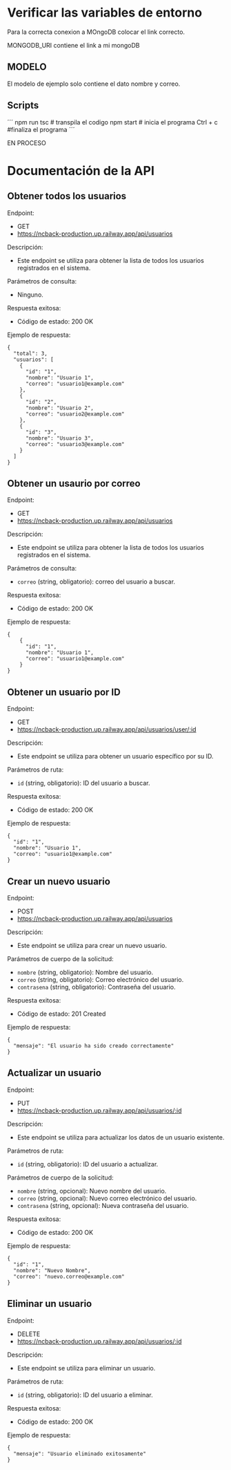 # Verificar las variables de entorno

Para la correcta conexion a MOngoDB
colocar el link correcto.

MONGODB_URI contiene el link a mi mongoDB

## MODELO

El modelo de ejemplo solo contiene el dato nombre y correo.

## Scripts

´´´
npm run tsc # transpila el codigo
npm start # inicia el programa
Ctrl + c #finaliza el programa
´´´

EN PROCESO


# Documentación de la API

## Obtener todos los usuarios

Endpoint:

* GET
* https://ncback-production.up.railway.app/api/usuarios

Descripción:

* Este endpoint se utiliza para obtener la lista de todos los usuarios registrados en el sistema.

Parámetros de consulta:

* Ninguno.

Respuesta exitosa:

* Código de estado: 200 OK

Ejemplo de respuesta:

```
{
  "total": 3,
  "usuarios": [
    {
      "id": "1",
      "nombre": "Usuario 1",
      "correo": "usuario1@example.com"
    },
    {
      "id": "2",
      "nombre": "Usuario 2",
      "correo": "usuario2@example.com"
    },
    {
      "id": "3",
      "nombre": "Usuario 3",
      "correo": "usuario3@example.com"
    }
  ]
}
```

## Obtener un usaurio por correo

Endpoint:

* GET
* https://ncback-production.up.railway.app/api/usuarios

Descripción:

* Este endpoint se utiliza para obtener la lista de todos los usuarios registrados en el sistema.

Parámetros de consulta:

- `correo` (string, obligatorio): correo del usuario a buscar.

Respuesta exitosa:

* Código de estado: 200 OK

Ejemplo de respuesta:

```
{
    {
      "id": "1",
      "nombre": "Usuario 1",
      "correo": "usuario1@example.com"
    }
}
```

## Obtener un usuario por ID

Endpoint:

* GET
* https://ncback-production.up.railway.app/api/usuarios/user/:id

Descripción:

* Este endpoint se utiliza para obtener un usuario específico por su ID.

Parámetros de ruta:

- `id` (string, obligatorio): ID del usuario a buscar.

Respuesta exitosa:

* Código de estado: 200 OK

Ejemplo de respuesta:

```
{
  "id": "1",
  "nombre": "Usuario 1",
  "correo": "usuario1@example.com"
}
```

## Crear un nuevo usuario

Endpoint:

* POST
* https://ncback-production.up.railway.app/api/usuarios

Descripción:

* Este endpoint se utiliza para crear un nuevo usuario.

Parámetros de cuerpo de la solicitud:

- `nombre` (string, obligatorio): Nombre del usuario.
- `correo` (string, obligatorio): Correo electrónico del usuario.
- `contrasena` (string, obligatorio): Contraseña del usuario.

Respuesta exitosa:

* Código de estado: 201 Created

Ejemplo de respuesta:

```
{
  "mensaje": "El usuario ha sido creado correctamente"
}
```

## Actualizar un usuario

Endpoint:

* PUT
* https://ncback-production.up.railway.app/api/usuarios/:id

Descripción:

* Este endpoint se utiliza para actualizar los datos de un usuario existente.

Parámetros de ruta:

- `id` (string, obligatorio): ID del usuario a actualizar.

Parámetros de cuerpo de la solicitud:

- `nombre` (string, opcional): Nuevo nombre del usuario.
- `correo` (string, opcional): Nuevo correo electrónico del usuario.
- `contrasena` (string, opcional): Nueva contraseña del usuario.

Respuesta exitosa:

* Código de estado: 200 OK

Ejemplo de respuesta:

```
{
  "id": "1",
  "nombre": "Nuevo Nombre",
  "correo": "nuevo.correo@example.com"
}
```

## Eliminar un usuario

Endpoint:

* DELETE
* https://ncback-production.up.railway.app/api/usuarios/:id

Descripción:

* Este endpoint se utiliza para eliminar un usuario.

Parámetros de ruta:

- `id` (string, obligatorio): ID del usuario a eliminar.

Respuesta exitosa:

* Código de estado: 200 OK

Ejemplo de respuesta:

```
{
  "mensaje": "Usuario eliminado exitosamente"
}
```
 